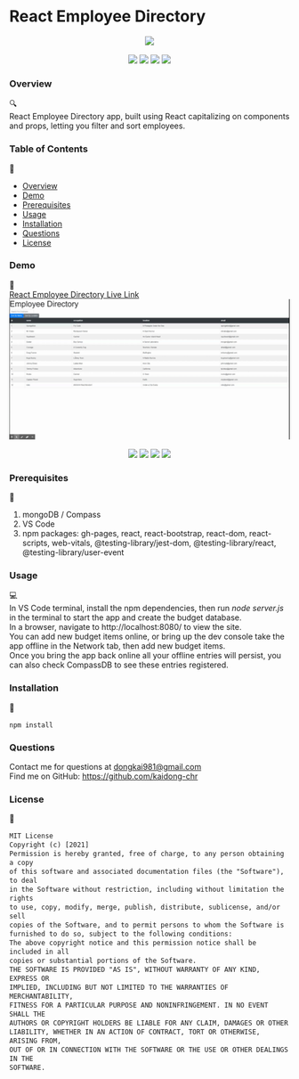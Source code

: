 # React Employee Directory 

<p align="center">
<img src="https://img.shields.io/badge/license-MIT-yellow" />
</p>

<p align="center">
    <img src="https://img.shields.io/github/repo-size/kaidong-chr/HW20_React_Employee_Directory" />
    <img src="https://img.shields.io/github/languages/top/kaidong-chr/HW20_React_Employee_Directory"  />
    <img src="https://img.shields.io/github/issues/kaidong-chr/HW20_React_Employee_Directory" />
    <img src="https://img.shields.io/github/last-commit/kaidong-chr/HW20_React_Employee_Directory" >
</p>

### Overview
🔍<br />
React Employee Directory app, built using React capitalizing on components and props, letting you filter and sort employees.

### Table of Contents
📑<br />
- [Overview](#Overview)
- [Demo](#Demo)
- [Prerequisites](#Prerequisites)
- [Usage](#Usage)
- [Installation](#Installation)
- [Questions](#Questions)
- [License](#License)

### Demo
🎥<br /> 
[React Employee Directory Live Link](https://kaidong-chr.github.io/HW20_React_Employee_Directory)<br />
<img src="public\img\Employee_Directory.gif" width="1000"><br />
<p align="center">
    <img src="https://img.shields.io/badge/JavaScript-green" />
    <img src="https://img.shields.io/badge/react-blue" />
    <img src="https://img.shields.io/badge/gh-pages-red" />
    <img src="https://img.shields.io/badge/web-vitals-light" />
</p>

### Prerequisites 
🔨<br />
  1. mongoDB / Compass
  2. VS Code
  3. npm packages: gh-pages, react, react-bootstrap, react-dom, react-scripts, web-vitals, @testing-library/jest-dom, @testing-library/react, @testing-library/user-event

### Usage
💻<br />
In VS Code terminal, install the npm dependencies, then run <i>node server.js</i> in the terminal to start the app and create the budget database.<br />
In a browser, navigate to http://localhost:8080/ to view the site.<br />
You can add new budget items online, or bring up the dev console take the app offline in the Network tab, then add new budget items.<br />
Once you bring the app back online all your offline entries will persist, you can also check CompassDB to see these entries registered.<br />

### Installation
💾<br />
```
npm install
```

### Questions
  Contact me for questions at dongkai981@gmail.com<br />
  Find me on GitHub: https://github.com/kaidong-chr

### License
📘<br />
```
MIT License
Copyright (c) [2021] 
Permission is hereby granted, free of charge, to any person obtaining a copy
of this software and associated documentation files (the "Software"), to deal
in the Software without restriction, including without limitation the rights
to use, copy, modify, merge, publish, distribute, sublicense, and/or sell
copies of the Software, and to permit persons to whom the Software is
furnished to do so, subject to the following conditions:
The above copyright notice and this permission notice shall be included in all
copies or substantial portions of the Software.
THE SOFTWARE IS PROVIDED "AS IS", WITHOUT WARRANTY OF ANY KIND, EXPRESS OR
IMPLIED, INCLUDING BUT NOT LIMITED TO THE WARRANTIES OF MERCHANTABILITY,
FITNESS FOR A PARTICULAR PURPOSE AND NONINFRINGEMENT. IN NO EVENT SHALL THE
AUTHORS OR COPYRIGHT HOLDERS BE LIABLE FOR ANY CLAIM, DAMAGES OR OTHER
LIABILITY, WHETHER IN AN ACTION OF CONTRACT, TORT OR OTHERWISE, ARISING FROM,
OUT OF OR IN CONNECTION WITH THE SOFTWARE OR THE USE OR OTHER DEALINGS IN THE
SOFTWARE.
```